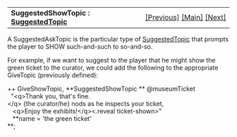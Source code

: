 ---
---
<table width="100%" data-border="0" data-cellspacing="0"
data-cellpadding="3" data-bgcolor="#C0C0C0">
<colgroup>
<col style="width: 50%" />
<col style="width: 50%" />
</colgroup>
<tbody>
<tr>
<td style="text-align: left;"><strong>SuggestedShowTopic : <a
href="suggestedtopic.html">SuggestedTopic</a><br />
</strong></td>
<td style="text-align: right;"><a
href="suggestedgivetopic.html">[Previous]</a> <a
href="generalintroduction.html">[Main]</a> <a
href="suggestedyestopic.html">[Next]</a></td>
</tr>
</tbody>
</table>

  
A SuggestedAskTopic is the particular type of
[SuggestedTopic](suggestedtopic.html) that prompts the player to SHOW
such-and-such to so-and-so.  
  
For example, if we want to suggest to the player that he might show the
green ticket to the curator, we could add the following to the
appropriate GiveTopic (previously defined):  
  
++ GiveShowTopic, **SuggestedShowTopic ** @museumTicket  
  "\<q\>Thank you, that's fine.\</q\> {the curator/he} nods as he inspects your ticket,  
   \<q\>Enjoy the exhibits!\</q\>\<.reveal ticket-shown\>"  
   **name = 'the green ticket'  
**;  
  
